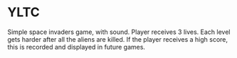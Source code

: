 # YLTC
Simple space invaders game, with sound. Player receives 3 lives. Each level gets harder after all the aliens are killed. If the player receives a high score, this is recorded and displayed in future games.
